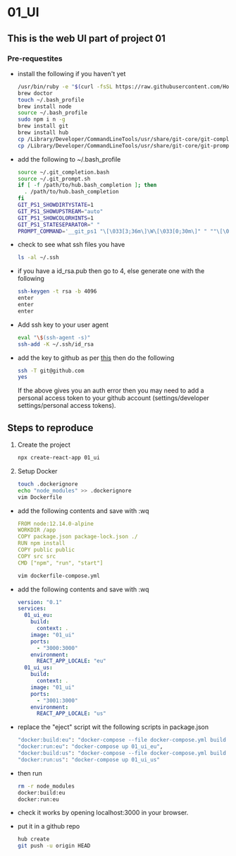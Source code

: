 # 01_UI

## This is the web UI part of project 01
### Pre-requestites
- install the following if you haven't yet
    ```bash
    /usr/bin/ruby -e "$(curl -fsSL https://raw.githubusercontent.com/Homebrew/install/master/install)"
    brew doctor
    touch ~/.bash_profile
    brew install node
    source ~/.bash_profile
    sudo npm i n -g
    brew install git
    brew install hub
    cp /Library/Developer/CommandLineTools/usr/share/git-core/git-completion.bash ~/.git_completion.bash
    cp /Library/Developer/CommandLineTools/usr/share/git-core/git-prompt.sh ~/.git_prompt.sh
    ```
- add the following to ~/.bash_profile
    ```bash
    source ~/.git_completion.bash
    source ~/.git_prompt.sh
    if [ -f /path/to/hub.bash_completion ]; then
      . /path/to/hub.bash_completion
    fi
    GIT_PS1_SHOWDIRTYSTATE=1
    GIT_PS1_SHOWUPSTREAM="auto"
    GIT_PS1_SHOWCOLORHINTS=1
    GIT_PS1_STATESEPARATOR=" "
    PROMPT_COMMAND='__git_ps1 "\[\033[3;36m\]\W\[\033[0;30m\]" " ""\[\033[0;35m\]"'
    ```
- check to see what ssh files you have
  ```bash
  ls -al ~/.ssh
  ```
- if you have a id_rsa.pub then go to 4, else generate one with the following
  ```bash
  ssh-keygen -t rsa -b 4096
  enter
  enter
  enter
  ```
- Add ssh key to your user agent
  ```bash
  eval "\$(ssh-agent -s)"
  ssh-add -K ~/.ssh/id_rsa
  ```
- add the key to github as per [this](https://help.github.com/en/articles/adding-a-new-ssh-key-to-your-github-account) then do the following
  ```bash
  ssh -T git@github.com
  yes
  ```
  If the above gives you an auth error then you may need to add a personal access token to your github account (settings/developer settings/personal access tokens).
  
  
## Steps to reproduce
1. Create the project
	```bash
	npx create-react-app 01_ui
	```
2. Setup Docker
    ```bash
    touch .dockerignore
    echo "node_modules" >> .dockerignore
    vim Dockerfile
    ```
- add the following contents and save with :wq
    ```yaml
    FROM node:12.14.0-alpine
    WORKDIR /app 
    COPY package.json package-lock.json ./
    RUN npm install
    COPY public public
    COPY src src
    CMD ["npm", "run", "start"]
    ```
    ```bash
    vim dockerfile-compose.yml
    ```
- add the following contents and save with :wq
    ```yaml
    version: "0.1"
    services:
      01_ui_eu:
        build:
          context: .
        image: "01_ui"
        ports:
          - "3000:3000"
        environment:
          REACT_APP_LOCALE: "eu"
      01_ui_us:
        build:
          context: .
        image: "01_ui"
        ports:
          - "3001:3000"
        environment:
          REACT_APP_LOCALE: "us"
    ```

- replace the "eject" script wit the following scripts in package.json
    ```bash
    "docker:build:eu": "docker-compose --file docker-compose.yml build 01_ui_eu",
    "docker:run:eu": "docker-compose up 01_ui_eu",
    "docker:build:us": "docker-compose --file docker-compose.yml build 01_ui_us",
    "docker:run:us": "docker-compose up 01_ui_us"
    ```

- then run
    ```bash
    rm -r node_modules
    docker:build:eu
    docker:run:eu
    ```

- check it works by opening localhost:3000 in your browser.

- put it in a github repo
    ```bash
    hub create
    git push -u origin HEAD
    ```
